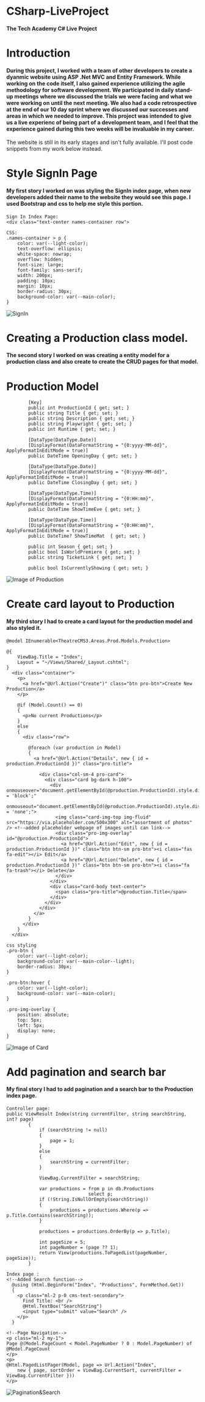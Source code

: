 # CSharp-LiveProject
#### The Tech Academy C# Live Project
# Introduction
#### During this project, I worked with a team of other developers to create a dyanmic website using ASP .Net MVC and Entity Framework. While working on the code itself, I also gained experience utilizing the agile methodology for software development. We participated in daily stand-up meetings where we discussed the trials we were facing and what we were working on until the next meeting. We also had a code retrospective at the end of our 10 day sprint where we discussed our successes and areas in which we needed to improve. This project was intended to give us a live experienc of being part of a development team, and I feel that the experience gained during this two weeks will be invaluable in my career.
The website is still in its early stages and isn't fully available. I'll post code snippets from my work below instead.

# Style SignIn Page
#### My first story I worked on was styling the SignIn index page, when new developers added their name to the website they would see this page. I used Bootstrap and css to help me style this portion.

```
Sign In Index Page:
<div class="text-center names-container row"> 

CSS:
.names-container > p {
    color: var(--light-color);    
    text-overflow: ellipsis;    
    white-space: nowrap;
    overflow: hidden;
    font-size: large;
    font-family: sans-serif;    
    width: 200px;    
    padding: 10px; 
    margin: 10px;
    border-radius: 30px;
    background-color: var(--main-color);    
}

```
![SignIn](https://user-images.githubusercontent.com/80483521/120860696-18448300-c554-11eb-8058-0c4fb01140cb.PNG)

# Creating a Production class model.
#### The second story I worked on was creating a entity model for a production class and also create to create the CRUD pages for that model.
# Production Model

```
        [Key]
        public int ProductionId { get; set; }
        public string Title { get; set; }
        public string Description { get; set; }
        public string Playwright { get; set; }
        public int Runtime { get; set; }

        [DataType(DataType.Date)]
        [DisplayFormat(DataFormatString = "{0:yyyy-MM-dd}", ApplyFormatInEditMode = true)]        
        public DateTime OpeningDay { get; set; }

        [DataType(DataType.Date)]
        [DisplayFormat(DataFormatString = "{0:yyyy-MM-dd}", ApplyFormatInEditMode = true)]        
        public DateTime ClosingDay { get; set; }
        
        [DataType(DataType.Time)]
        [DisplayFormat(DataFormatString = "{0:HH:mm}", ApplyFormatInEditMode = true)]        
        public DateTime ShowTimeEve { get; set; }

        [DataType(DataType.Time)]
        [DisplayFormat(DataFormatString = "{0:HH:mm}", ApplyFormatInEditMode = true)]        
        public DateTime? ShowTimeMat  { get; set; }

        public int Season { get; set; }
        public bool IsWorldPremiere { get; set; }
        public string TicketLink { get; set; }

        public bool IsCurrentlyShowing { get; set; }
```

![Image of Production](https://user-images.githubusercontent.com/80483521/120859652-86884600-c552-11eb-9cb3-c4ac71cd115c.PNG)


# Create card layout to Production
#### My third story I had to create a card layout for the production model and also styled it.

```
@model IEnumerable<TheatreCMS3.Areas.Prod.Models.Production>

@{
    ViewBag.Title = "Index";
    Layout = "~/Views/Shared/_Layout.cshtml";
}
  <div class="container">
    <p>
      <a href="@Url.Action("Create")" class="btn pro-btn">Create New Production</a>
    </p>

    @if (Model.Count() == 0)
    {
      <p>No current Productions</p>
    }
    else
    {
      <div class="row">

        @foreach (var production in Model)
        {
          <a href="@Url.Action("Details", new { id = production.ProductionId })" class="pro-title">

            <div class="col-sm-4 pro-card">
              <div class="card bg-dark h-100">
                <div onmouseover="document.getElementById(@production.ProductionId).style.display = 'block';"
                     onmouseout="document.getElementById(@production.ProductionId).style.display = 'none';">
                  <img class="card-img-top img-fluid" src="https://via.placeholder.com/500x300" alt="assortment of photos" /> <!--added placeholder webpage of images until can link-->
                  <div class="pro-img-overlay" id="@production.ProductionId">
                    <a href="@Url.Action("Edit", new { id = production.ProductionId })" class="btn btn-sm pro-btn"><i class="fas fa-edit"></i> Edit</a>
                    <a href="@Url.Action("Delete", new { id = production.ProductionId })" class="btn btn-sm pro-btn"><i class="fa fa-trash"></i> Delete</a>
                  </div>
                </div>
                <div class="card-body text-center">
                  <span class="pro-title">@production.Title</span>
                </div>
              </div>
            </div>
          </a>
        }
      </div>
    }
  </div>
```
```
css styling
.pro-btn {
    color: var(--light-color);
    background-color: var(--main-color--light);
    border-radius: 30px;
}

.pro-btn:hover {
    color: var(--light-color);
    background-color: var(--main-color);
}

.pro-img-overlay {
    position: absolute;
    top: 5px;
    left: 5px;
    display: none;
}
```
![Image of Card](https://user-images.githubusercontent.com/80483521/120859852-cf3fff00-c552-11eb-9ea1-b57be2d833e6.PNG)

# Add pagination and search bar
#### My final story I had to add pagination and a search bar to the Production index page.

```
Controller page:
public ViewResult Index(string currentFilter, string searchString, int? page)
        {
            if (searchString != null)
            {
                page = 1;
            }
            else
            {
                searchString = currentFilter;
            }

            ViewBag.CurrentFilter = searchString;

            var productions = from p in db.Productions
                              select p;
            if (!String.IsNullOrEmpty(searchString))
            {
                productions = productions.Where(p => p.Title.Contains(searchString));
            }

            productions = productions.OrderBy(p => p.Title);

            int pageSize = 5;
            int pageNumber = (page ?? 1);
            return View(productions.ToPagedList(pageNumber, pageSize));
        }
```
```
Index page :
<!--Added Search function-->
  @using (Html.BeginForm("Index", "Productions", FormMethod.Get))
  {
    <p class="ml-2 p-0 cms-text-secondary">
      Find Title: <br />
      @Html.TextBox("SearchString")
      <input type="submit" value="Search" />
    </p>
  }

<!--Page Navigation-->
<p class="ml-2 my-1">
Page @(Model.PageCount < Model.PageNumber ? 0 : Model.PageNumber) of @Model.PageCount
</p>
<p>
@Html.PagedListPager(Model, page => Url.Action("Index",
    new { page, sortOrder = ViewBag.CurrentSort, currentFilter = ViewBag.CurrentFilter }))
</p>
```
![Pagination&Search](https://user-images.githubusercontent.com/80483521/120859877-d535e000-c552-11eb-9506-7cdd4f0ac88d.PNG)
